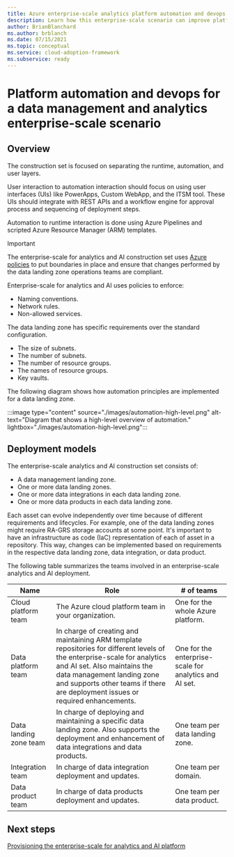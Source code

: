 ```yaml
---
title: Azure enterprise-scale analytics platform automation and devops
description: Learn how this enterprise-scale scenario can improve platform automation and devops of data management and analytics.
author: BrianBlanchard
ms.author: brblanch
ms.date: 07/15/2021
ms.topic: conceptual
ms.service: cloud-adoption-framework
ms.subservice: ready
---
```


# Platform automation and devops for a data management and analytics enterprise-scale scenario

## Overview

The construction set is focused on separating the runtime, automation, and user layers.

User interaction to automation interaction should focus on using user interfaces (UIs) like PowerApps, Custom WebApp, and the ITSM tool. These UIs should integrate with REST APIs and a workflow engine for approval process and sequencing of deployment steps.

Automation to runtime interaction is done using Azure Pipelines and scripted Azure Resource Manager (ARM) templates.

> [!IMPORTANT]
> The enterprise-scale for analytics and AI construction set uses [Azure policies](/azure/governance/policy/overview) to put boundaries in place and ensure that changes performed by the data landing zone operations teams are compliant.

Enterprise-scale for analytics and AI uses policies to enforce:

- Naming conventions.
- Network rules.
- Non-allowed services.

The data landing zone has specific requirements over the standard configuration.

- The size of subnets.
- The number of subnets.
- The number of resource groups.
- The names of resource groups.
- Key vaults.

The following diagram shows how automation principles are implemented for a data landing zone.

:::image type="content" source="./images/automation-high-level.png" alt-text="Diagram that shows a high-level overview of automation." lightbox="./images/automation-high-level.png":::

## Deployment models

The enterprise-scale analytics and AI construction set consists of:

- A data management landing zone.
- One or more data landing zones.
- One or more data integrations in each data landing zone.
- One or more data products in each data landing zone.

Each asset can evolve independently over time because of different requirements and lifecycles. For example, one of the data landing zones might require RA-GRS storage accounts at some point. It's important to have an infrastructure as code (IaC) representation of each of asset in a repository. This way, changes can be implemented based on requirements in the respective data landing zone, data integration, or data product.

The following table summarizes the teams involved in an enterprise-scale analytics and AI deployment.

| Name | Role | # of teams |
|-|-|-|
| Cloud platform team | The Azure cloud platform team in your organization. | One for the whole Azure platform. |
| Data platform team | In charge of creating and maintaining ARM template repositories for different levels of the enterprise-scale for analytics and AI set. Also maintains the data management landing zone and supports other teams if there are deployment issues or required enhancements. | One for the enterprise-scale for analytics and AI set. |
| Data landing zone team | In charge of deploying and maintaining a specific data landing zone. Also supports the deployment and enhancement of data integrations and data products. | One team per data landing zone. |
| Integration team | In charge of data integration deployment and updates. | One team per domain. |
| Data product team |In charge of data products deployment and updates. | One team per data product. |

## Next steps

[Provisioning the enterprise-scale for analytics and AI platform](eslz-platform-provisioning.md)
